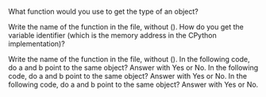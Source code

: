 What function would you use to get the type of an object?

Write the name of the function in the file, without ().
How do you get the variable identifier (which is the memory address in the CPython implementation)?

Write the name of the function in the file, without ().
In the following code, do a and b point to the same object? Answer with Yes or No.
In the following code, do a and b point to the same object? Answer with Yes or No.
In the following code, do a and b point to the same object? Answer with Yes or No.
